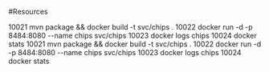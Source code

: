 #Resources


10021  mvn package && docker build -t svc/chips .
10022  docker run -d -p 8484:8080 --name chips svc/chips
10023  docker logs chips
10024  docker stats
10021  mvn package && docker build -t svc/chips .
10022  docker run -d -p 8484:8080 --name chips svc/chips
10023  docker logs chips
10024  docker stats
